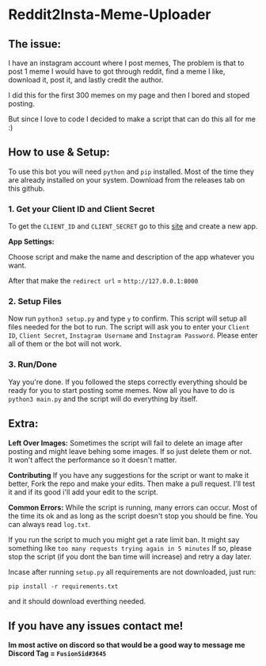 # Reddit2Insta-Meme-Uploader

## The issue:

I have an instagram account where I post memes, The problem is that to post 1 meme I would have to got through reddit, find a meme I like, download it, post it, and lastly credit the author.

I did this for the first 300 memes on my page and then I bored and stoped posting.

But since I love to code I decided to make a script that can do this all for me :)

## **How to use & Setup:**

To use this bot you will need `python` and `pip` installed. Most of the time they are already installed on your system.
Download from the releases tab on this github.

### 1. **Get your Client ID and Client Secret**
To get the `CLIENT_ID` and `CLIENT_SECRET` go to this [site](https://www.reddit.com/prefs/apps/) and create a new app. 

**App Settings:**

Choose script and make the name and description of the app whatever you want.

After that make the `redirect url` = `http://127.0.0.1:8000`

### 2. **Setup Files**
Now run `python3 setup.py` and type `y` to confirm. This script will setup all files needed for the bot to run. The script will ask you to enter your `Client ID`, `Client Secret`, `Instagram Username` and `Instagram Password`. Please enter all of them or the bot will not work.

### 3. **Run/Done**
Yay you're done. If you followed the steps correctly everything should be ready for you to start posting some memes. Now all you have to do is `python3 main.py` and the script will do everything by itself. 

## **Extra:** 

**Left Over Images:**
Sometimes the script will fail to delete an image after posting and might leave behing some images. If so just delete them or not. It won't affect the performance so it doesn't matter.

**Contributing**
If you have any suggestions for the script or want to make it better, Fork the repo and make your edits. Then make a pull request. I'll test it and if its good i'll add your edit to the script.

**Common Errors:**
While the script is running, many errors can occur. Most of the time its ok and as long as the script doesn't stop you should be fine. You can always read `log.txt`.

If you run the script to much you might get a rate limit ban. It might say something like `too many requests trying again in 5 minutes` If so, please stop the script (if you dont the ban time will increase) and retry a day later. 

Incase after running `setup.py` all requirements are not downloaded, just run:
```
pip install -r requirements.txt
```
and it should download everthing needed.

## **If you have any issues contact me!** 

**Im most active on discord so that would be a good way to message me
Discord Tag = `FusionSid#3645`**
